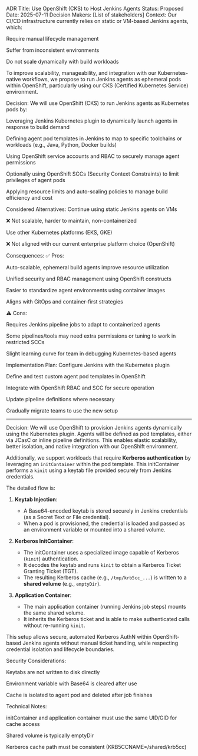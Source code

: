 ADR Title: Use OpenShift (CKS) to Host Jenkins Agents
Status: Proposed
Date: 2025-07-11
Decision Makers: [List of stakeholders]
Context:
Our CI/CD infrastructure currently relies on static or VM-based Jenkins agents, which:

Require manual lifecycle management

Suffer from inconsistent environments

Do not scale dynamically with build workloads

To improve scalability, manageability, and integration with our Kubernetes-native workflows, we propose to run Jenkins agents as ephemeral pods within OpenShift, particularly using our CKS (Certified Kubernetes Service) environment.

Decision:
We will use OpenShift (CKS) to run Jenkins agents as Kubernetes pods by:

Leveraging Jenkins Kubernetes plugin to dynamically launch agents in response to build demand

Defining agent pod templates in Jenkins to map to specific toolchains or workloads (e.g., Java, Python, Docker builds)

Using OpenShift service accounts and RBAC to securely manage agent permissions

Optionally using OpenShift SCCs (Security Context Constraints) to limit privileges of agent pods

Applying resource limits and auto-scaling policies to manage build efficiency and cost

Considered Alternatives:
Continue using static Jenkins agents on VMs

❌ Not scalable, harder to maintain, non-containerized

Use other Kubernetes platforms (EKS, GKE)

❌ Not aligned with our current enterprise platform choice (OpenShift)

Consequences:
✅ Pros:

Auto-scalable, ephemeral build agents improve resource utilization

Unified security and RBAC management using OpenShift constructs

Easier to standardize agent environments using container images

Aligns with GitOps and container-first strategies

⚠️ Cons:

Requires Jenkins pipeline jobs to adapt to containerized agents

Some pipelines/tools may need extra permissions or tuning to work in restricted SCCs

Slight learning curve for team in debugging Kubernetes-based agents

Implementation Plan:
Configure Jenkins with the Kubernetes plugin

Define and test custom agent pod templates in OpenShift

Integrate with OpenShift RBAC and SCC for secure operation

Update pipeline definitions where necessary

Gradually migrate teams to use the new setup

--------------------------
Decision:
We will use OpenShift to provision Jenkins agents dynamically using the Kubernetes plugin. Agents will be defined as pod templates, either via JCasC or inline pipeline definitions. This enables elastic scalability, better isolation, and native integration with our OpenShift environment.

Additionally, we support workloads that require **Kerberos authentication** by leveraging an `initContainer` within the pod template. This initContainer performs a `kinit` using a keytab file provided securely from Jenkins credentials.

The detailed flow is:

1. **Keytab Injection**:
   - A Base64-encoded keytab is stored securely in Jenkins credentials (as a Secret Text or File credential).
   - When a pod is provisioned, the credential is loaded and passed as an environment variable or mounted into a shared volume.

2. **Kerberos InitContainer**:
   - The initContainer uses a specialized image capable of Kerberos (`kinit`) authentication.
   - It decodes the keytab and runs `kinit` to obtain a Kerberos Ticket Granting Ticket (TGT).
   - The resulting Kerberos cache (e.g., `/tmp/krb5cc_...`) is written to a **shared volume** (e.g., `emptyDir`).

3. **Application Container**:
   - The main application container (running Jenkins job steps) mounts the same shared volume.
   - It inherits the Kerberos ticket and is able to make authenticated calls without re-running `kinit`.

This setup allows secure, automated Kerberos AuthN within OpenShift-based Jenkins agents without manual ticket handling, while respecting credential isolation and lifecycle boundaries.



Security Considerations:

Keytabs are not written to disk directly

Environment variable with Base64 is cleared after use

Cache is isolated to agent pod and deleted after job finishes

Technical Notes:

initContainer and application container must use the same UID/GID for cache access

Shared volume is typically emptyDir

Kerberos cache path must be consistent (KRB5CCNAME=/shared/krb5cc)
